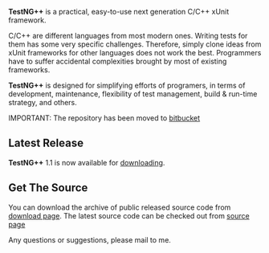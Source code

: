 **TestNG++** is a practical, easy-to-use next generation C/C++ xUnit framework.

C/C++ are different languages from most modern ones. Writing tests for them has some very specific challenges. Therefore, simply clone ideas from xUnit frameworks for other languages does not work the best. Programmers have to suffer accidental complexities brought by most of existing frameworks.

**TestNG++** is designed for simplifying efforts of programers, in terms of development, maintenance, flexibility of test management, build & run-time strategy, and others.

IMPORTANT: The repository has been moved to [bitbucket](https://bitbucket.org/godsme/testng)
## Latest Release ##

**TestNG++** 1.1  is now available for [downloading](http://test-ng-pp.googlecode.com/files/testngpp-1.1.tar.gz).


## Get The Source ##

You can download the archive of public released source code from [download page](http://code.google.com/p/test-ng-pp/downloads/list). The latest source code can be checked out from [source page](https://bitbucket.org/godsme/testng)

Any questions or suggestions, please mail to me.